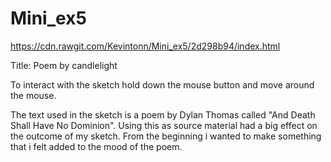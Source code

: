 # Mini_ex5
https://cdn.rawgit.com/Kevintonn/Mini_ex5/2d298b94/index.html

Title: Poem by candlelight

To interact with the sketch hold down the mouse button and move around the mouse.

The text used in the sketch is a poem by Dylan Thomas called "And Death Shall Have No Dominion". Using this as source material had a big effect on the outcome of my sketch. From the beginning i wanted to make something that i felt added to the mood of the poem.

